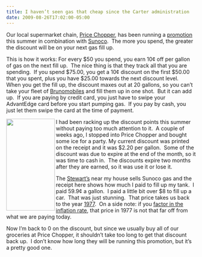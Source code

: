 ```yaml
---
title: I haven’t seen gas that cheap since the Carter administration
date: 2009-08-26T17:02:00-05:00
---
```

Our local supermarket chain, [Price Chopper](http://www.pricechopper.com/), has been running a [promotion](http://www2.pricechopper.com/fueladvantedge/ "Fuel AdvantEdge") this summer in combination with [Sunoco](http://www.sunocoinc.com/site).  The more you spend, the greater the discount will be on your next gas fill up.

This is how it works: For every $50 you spend, you earn 10¢ off per gallon of gas on the next fill up.  The nice thing is that they track all that you are spending.  If you spend $75.00, you get a 10¢ discount on the first $50.00 that you spent, plus you have $25.00 towards the next discount level.  When you get the fill up, the discount maxes out at 20 gallons, so you can’t take your fleet of [Brunomobiles](http://www.nytimes.com/2009/02/12/nyregion/12repubs.html?_r=2 "The “Brunomobile,” a van with six leather pilot chairs and its very own conference table.") and fill them up in one shot.  But it can add up.  If you are paying by credit card, you just have to swipe your AdvantEdge card before you start pumping gas.  If you pay by cash, you just let them swipe the card at the time of payment.

[<img loading="lazy" title="" border="0" alt="" align="left" src="https://i2.wp.com/lh5.ggpht.com/_natoSxTaPFU/SpVqjBK3eCI/AAAAAAAAAWo/63ZGTzvYd7M/Stewarts_thumb%5B1%5D.png?resize=129%2C244" width="129" height="244"   />](https://i2.wp.com/lh3.ggpht.com/_natoSxTaPFU/SpVqivrTQpI/AAAAAAAAAWk/IwibQjcopJQ/s1600-h/Stewarts%5B3%5D.png) 

I had been racking up the discount points this summer without paying too much attention to it.  A couple of weeks ago, I stopped into Price Chopper and bought some ice for a party. My current discount was printed on the receipt and it was $2.20 per gallon.  Some of the discount was due to expire at the end of the month, so it was time to cash in.  The discounts expire two months after they are earned, so it was use it or lose it.

The [Stewart’s](http://www.stewartsshops.com/) near my house sells Sunoco gas and the receipt here shows how much I paid to fill up my tank.  I paid 59.9¢ a gallon.  I paid a little bit over $8 to fill up a car.  That was just stunning.  That price takes us back to the year [1977](http://newsgroups.derkeiler.com/Archive/Misc/misc.rural/2005-08/msg00562.html).  On a side note: if you [factor in the inflation rate](http://www.randomuseless.info/gasprice/gasprice.html), that price in 1977 is not that far off from what we are paying today.

Now I’m back to 0 on the discount, but since we usually buy all of our groceries at Price Chopper, it shouldn’t take too long to get that discount back up.  I don’t know how long they will be running this promotion, but it’s a pretty good one.
